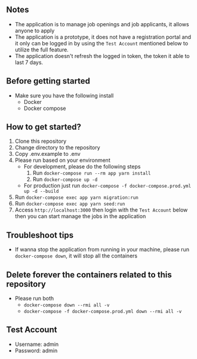 ## Notes
- The application is to manage job openings and job applicants, it allows anyone to apply
- The application is a prototype, it does not have a registration portal and it only can be logged in by using the `Test Account` mentioned below to utilize the full feature.
- The application doesn't refresh the logged in token, the token it able to last 7 days.
## Before getting started
- Make sure you have the following install
    - Docker
    - Docker compose
## How to get started?
1. Clone this repository
2. Change directory to the repository
3. Copy .env.example to .env
4. Please run based on your environment
    - For development, please do the following steps
        1. Run `docker-compose run --rm app yarn install`
        2. Run `docker-compose up -d`
    - For production just run `docker-compose -f docker-compose.prod.yml up -d --build`
5. Run `docker-compose exec app yarn migration:run`
6. Run `docker-compose exec app yarn seed:run`
7. Access `http://localhost:3000` then login with the `Test Account` below then you can start manage the jobs in the application

## Troubleshoot tips
- If wanna stop the application from running in your machine, please run `docker-compose down`, it will stop all the containers

## Delete forever the containers related to this repository
- Please run both
    - `docker-compose down --rmi all -v`
    - `docker-compose -f docker-compose.prod.yml down --rmi all -v`

## Test Account
- Username: admin
- Password: admin